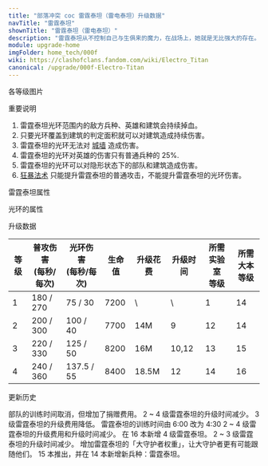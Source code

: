 ```yaml
---
title: "部落冲突 coc 雷霆泰坦（雷电泰坦）升级数据"
navTitle: "雷霆泰坦"
shownTitle: "雷霆泰坦（雷电泰坦）"
description: "雷霆泰坦从不控制自己与生俱来的魔力，在战场上，她就是无比强大的存在。她将自己的一部分魔力转化为一条威力十足的电鞭，而剩下的魔力则围绕在她身边，破坏周遭的一切。"
module: upgrade-home
imgFolder: home_tech/000f
wiki: https://clashofclans.fandom.com/wiki/Electro_Titan
canonical: /upgrade/000f-Electro-Titan
---
```


<UnitInfo :folder="$frontmatter.imgFolder" imgSrc="Electro_Titan_info.png" :imgAlt="$frontmatter.navTitle" :description="$frontmatter.description" />

<SmallTitle>各等级图片</SmallTitle>

<Panel>
    <UnitImgGroup :folder="$frontmatter.imgFolder">
        <UnitImg imgTitle="1 级" imgSrc="Electro_Titan1.png" />
        <UnitImg imgTitle="2 级" imgSrc="Electro_Titan2.png" />
        <UnitImg imgTitle="3 级" imgSrc="Electro_Titan3.png" />
        <UnitImg imgTitle="4 级" imgSrc="Electro_Titan4.png" />
    </UnitImgGroup>
</Panel>

<SmallTitle>重要说明</SmallTitle>

1. 雷霆泰坦光环范围内的敌方兵种、英雄和建筑会持续掉血。
2. 只要光环覆盖到建筑的判定面积就可以对建筑造成持续伤害。
3. 雷霆泰坦的光环无法对 [城墙](/upgrade/0300-Walls) 造成伤害。
4. 雷霆泰坦的光环对英雄的伤害只有普通兵种的 25%.
5. 雷霆泰坦的光环可以对隐形状态下的部队和建筑造成伤害。
6. [狂暴法术](/upgrade/0102-Rage-Spell) 只能提升雷霆泰坦的普通攻击，不能提升雷霆泰坦的光环伤害。

<SmallTitle>雷霆泰坦属性</SmallTitle>

<UnitProperties>
    <UnitProperty pKey="攻击偏好" pValue="无" />
    <UnitProperty pKey="普攻类型" pValue="单体伤害 (地面和空中)" />
    <UnitProperty pKey="普攻攻击速度" pValue="1.5 秒/次" />
    <UnitProperty pKey="普攻攻击距离" pValue="1.25 格" />
    <UnitProperty pKey="占据人口" pValue="32" />
    <UnitProperty pKey="移动速度" pValue="2 格/秒" />
    <UnitProperty pKey="所需训练营等级" pValue="16" />
    <UnitProperty pKey="所需大本等级" pValue="14" />
    <UnitProperty pKey="训练时间" pValue="无" trainingSystem="2025" />
    <UnitProperty pKey="捐赠费用" pValue="16,16,48000,Elixir" :isDonationCost="true" />
</UnitProperties>

<SmallTitle>光环的属性</SmallTitle>

<UnitProperties>
    <UnitProperty pKey="作用类型" pValue="范围伤害 (地面和空中)" />
    <UnitProperty pKey="作用的目标" pValue="敌方部队和建筑" />
    <UnitProperty pKey="光环半径" pValue="3.5 格" />
    <UnitProperty pKey="光环攻击速度" pValue="0.4 秒/次" />
    <UnitProperty pKey="伤害衰减" pValue="对英雄只有 25% 伤害" />
</UnitProperties>

<SmallTitle>升级数据</SmallTitle>

<script setup>
const tableExtraInfo = [
    {
        "column": 4,
        "type": "cost",
        "gpClass": "research",
        "icon": "Elixir"
    },
    {
        "column": 5,
        "type": "time",
        "gpClass": "research"
    }
];
</script>

<UnitTable :tableExtraInfo="tableExtraInfo">

| 等级 |普攻伤害<br>(每秒/每次)|光环伤害<br>(每秒/每次)| 生命值 | 升级花费 |  升级时间 |所需实验室<br>等级|所需<br>大本等级|
| ---- |          ---        |           ---        |  ---- |   ----  |    ----   |      ----      |     ----      |
|   1  |      180 / 270      |        75 / 30       |  7200 |      \  |     \     |        1       |      14       |
|   2  |      200 / 300      |       100 / 40       |  7700 |    14M  |    9      |       12       |      14       |
|   3  |      220 / 330      |       125 / 50       |  8200 |    16M  |   10,12   |       13       |      15       |
|   4  |      240 / 360      |      137.5 / 55      |  8400 |  18.5M  |   12      |       14       |      16       |
</UnitTable>

<SmallTitle>更新历史</SmallTitle>

<Timeline>
    <TimelineItem date="2025/03/27">
        <TimelineRow>部队的训练时间取消，但增加了捐赠费用。</TimelineRow>
    </TimelineItem>
    <TimelineItem date="2025/03/24">
        <TimelineRow>2 ~ 4 级雷霆泰坦的升级时间减少。</TimelineRow>
        <TimelineRow>3 级雷霆泰坦的升级费用降低。</TimelineRow>
    </TimelineItem>
    <TimelineItem date="2025/02/10">
        <TimelineRow>雷霆泰坦的训练时间由 6:00 改为 4:30</TimelineRow>
    </TimelineItem>
    <TimelineItem date="2024/11/25">
        <TimelineRow>2 ~ 4 级雷霆泰坦的升级费用和升级时间减少。</TimelineRow>
    </TimelineItem>
    <TimelineItem date="2024/04/17">
        <TimelineRow>在 16 本新增 4 级雷霆泰坦。</TimelineRow>
    </TimelineItem>
    <TimelineItem date="2023/12/12">
        <TimelineRow>2 ~ 3 级雷霆泰坦的升级时间减少。</TimelineRow>
    </TimelineItem>
    <TimelineItem date="2023/05/15">
        <TimelineRow>增加雷霆泰坦的「大守护者权重」，让大守护者更有可能跟随他们。</TimelineRow>
    </TimelineItem>
    <TimelineItem date="2022/10/10">
        <TimelineRow>15 本推出，并在 14 本新增新兵种：雷霆泰坦。</TimelineRow>
    </TimelineItem>
    <TimelineItem :historyBottom="true" />
</Timeline>